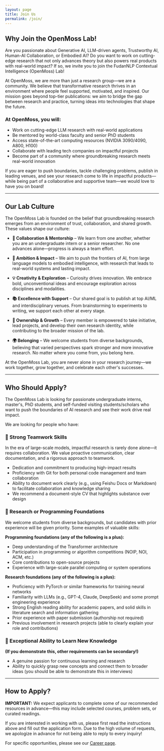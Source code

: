 ```yaml
---
layout: page
title: Join Us
permalink: /join/
---
```


## Why Join the OpenMoss Lab!

Are you passionate about Generative AI, LLM-driven agents, Trustworthy AI, Human-AI Collaboration, or Embodied AI? Do you want to work on cutting-edge research that not only advances theory but also powers real products with real-world impact? If so, we invite you to join the FudanNLP Contextual Intelligence (OpenMoss) Lab!

At OpenMoss, we are more than just a research group—we are a community. We believe that transformative research thrives in an environment where people feel supported, motivated, and inspired. Our mission goes beyond top-tier publications: we aim to bridge the gap between research and practice, turning ideas into technologies that shape the future.

### At OpenMoss, you will:

- Work on cutting-edge LLM research with real-world applications
- Be mentored by world-class faculty and senior PhD students
- Access state-of-the-art computing resources (NVIDIA 3090/4090, A800, H100)
- Collaborate with leading tech companies on impactful projects
- Become part of a community where groundbreaking research meets real-world innovation

If you are eager to push boundaries, tackle challenging problems, publish in leading venues, and see your research come to life in impactful products—while being part of a collaborative and supportive team—we would love to have you on board!

---

## Our Lab Culture

The OpenMoss Lab is founded on the belief that groundbreaking research emerges from an environment of trust, collaboration, and shared growth. These values shape our culture:

- **🤝 Collaboration & Mentorship** – We learn from one another, whether you are an undergraduate intern or a senior researcher. No one advances alone—progress is always a team effort.

- **🚀 Ambition & Impact** – We aim to push the frontiers of AI, from large language models to embodied intelligence, with research that leads to real-world systems and lasting impact.

- **💡 Creativity & Exploration** – Curiosity drives innovation. We embrace bold, unconventional ideas and encourage exploration across disciplines and modalities.

- **📚 Excellence with Support** – Our shared goal is to publish at top AI/ML and interdisciplinary venues. From brainstorming to experiments to writing, we support each other at every stage.

- **🎯 Ownership & Growth** – Every member is empowered to take initiative, lead projects, and develop their own research identity, while contributing to the broader mission of the lab.

- **🌍 Belonging** – We welcome students from diverse backgrounds, believing that varied perspectives spark stronger and more innovative research. No matter where you come from, you belong here.

At the OpenMoss Lab, you are never alone in your research journey—we work together, grow together, and celebrate each other's successes.

---

## Who Should Apply?

The OpenMoss Lab is looking for passionate undergraduate interns, master's, PhD students, and self-funded visiting students/scholars who want to push the boundaries of AI research and see their work drive real impact.

We are looking for people who have:

### 🔹 Strong Teamwork Skills

In the era of large-scale models, impactful research is rarely done alone—it requires collaboration. We value proactive communication, clear documentation, and a rigorous approach to teamwork.

- Dedication and commitment to producing high-impact results
- Proficiency with Git for both personal code management and team collaboration
- Ability to document work clearly (e.g., using Feishu Docs or Markdown) to facilitate collaboration and knowledge sharing
- We recommend a document-style CV that highlights substance over design

### 🔹 Research or Programming Foundations

We welcome students from diverse backgrounds, but candidates with prior experience will be given priority. Some examples of valuable skills:

**Programming foundations (any of the following is a plus):**
- Deep understanding of the Transformer architecture
- Participation in programming or algorithm competitions (NOIP, NOI, ACM, etc.)
- Core contributions to open-source projects
- Experience with large-scale parallel computing or system operations

**Research foundations (any of the following is a plus):**
- Proficiency with PyTorch or similar frameworks for training neural networks
- Familiarity with LLMs (e.g., GPT-4, Claude, DeepSeek) and some prompt engineering experience
- Strong English reading ability for academic papers, and solid skills in literature search and information gathering
- Prior experience with paper submission (authorship not required)
- Previous involvement in research projects (able to clearly explain your role and contributions)

### 🔹 Exceptional Ability to Learn New Knowledge

**(If you demonstrate this, other requirements can be secondary!)**

- A genuine passion for continuous learning and research
- Ability to quickly grasp new concepts and connect them to broader ideas (you should be able to demonstrate this in interviews)

---

## How to Apply?

**IMPORTANT:** We expect applicants to complete some of our recommended resources in advance—this may include selected courses, problem sets, or curated readings.

If you are interested in working with us, please first read the instructions above and fill out the application form. Due to the high volume of requests, we apologize in advance for not being able to reply to every inquiry!

For specific opportunities, please see our [Career page](/career/).
